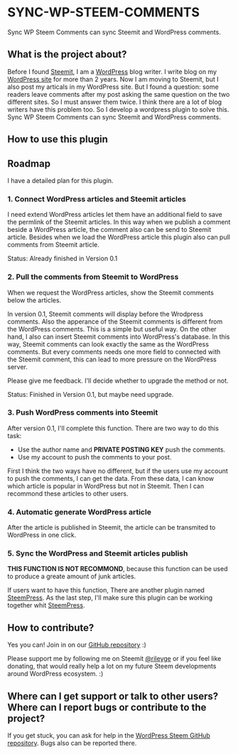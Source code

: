 # SYNC-WP-STEEM-COMMENTS

Sync WP Steem Comments can sync Steemit and WordPress comments.

## What is the project about?

Before I found [Steemit](https://steemit.com), I am a [WordPress](https://wordpress.org/) blog writer. I write blog on my [WordPress site](http:tson.com) for more than 2 years. Now I am moving to Steemit, but I also post my articals in my WordPress site. But I found a question: some readers leave comments after my post asking the same question on the two different sites. So I must answer them twice. I think there are a lot of blog writers have this problem too. So I develop a wordpress plugin to solve this. Sync WP Steem Comments can sync Steemit and WordPress comments.

## How to use this plugin

## Roadmap
I have a detailed plan for this plugin.

### 1. Connect WordPress articles and Steemit articles

I need extend WordPress articles let them have an additional field to save the permlink of the Steemit articles. In this way when we publish a comment beside a WordPress article, the comment also can be send to Steemit article. Besides when we load the WordPress article this plugin also can pull comments from Steemit article.

Status: Already finished in Version 0.1

### 2. Pull the comments from Steemit to WordPress

When we request the WordPress articles, show the Steemit comments below the articles.

In version 0.1, Steemit comments will display before the Wrodpress comments. Also the apperance of the Steemit comments is different from the WordPress comments. This is a simple but useful way. On the other hand, I also can insert Steemit comments into WordPress's database. In this way, Steemit comments can look exactly the same as the WordPress comments. But every comments needs one more field to connected with the Steemit comment, this can lead to more pressure on the WordPress server.

Please give me feedback. I'll decide whether to upgrade the method or not.

Status: Finished in Version 0.1, but maybe need upgrade.

### 3. Push WordPress comments into Steemit

After version 0.1, I'll complete this function. There are two way to do this task:

* Use the author name and **PRIVATE POSTING KEY** push the comments. 
* Use my account to push the comments to your post.

First I think the two ways have no different, but if the users use my account to push the comments, I can get the data. From these data, I can know which article is popular in WordPress but not in Steemit. Then I can recommond these articles to other users.

### 4. Automatic generate WordPress article

After the article is published in Steemit, the article can be transmited to WordPress in one click.

### 5. Sync the WordPress and Steemit articles publish

**THIS FUNCTION IS NOT RECOMMOND**, because this function can be used to produce a greate amount of junk articles.

If users want to have this function, There are another plugin named [SteemPress](https://github.com/drov0/steempress). As the last step, I'll make sure this plugin can be working together whit [SteemPress](https://github.com/drov0/steempress).

## How to contribute?
Yes you can! Join in on our [GitHub repository](https://github.com/RileyGe/sync-wp-steem-comments/) :)

Please support me by following me on Steemit [@rileyge](https://steemit.com/@rileyge) or if you feel like donating, that would really help a lot on my future Steem developments around WordPress ecosystem. :)

## Where can I get support or talk to other users? Where can I report bugs or contribute to the project?

If you get stuck, you can ask for help in the [WordPress Steem GitHub repository](https://github.com/RileyGe/sync-wp-steem-comments/issues). Bugs also can be reported there.

    
